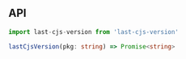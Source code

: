 ## API

```ts
import last-cjs-version from 'last-cjs-version'

lastCjsVersion(pkg: string) => Promise<string>
```

